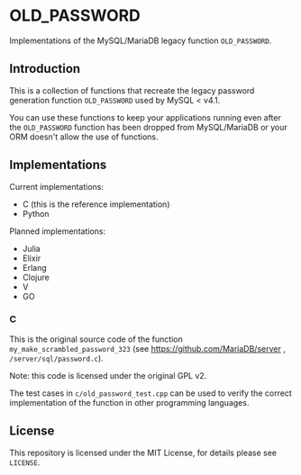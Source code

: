 # OLD_PASSWORD

Implementations of the MySQL/MariaDB legacy function `OLD_PASSWORD`.

## Introduction

This is a collection of functions that recreate the legacy password generation function `OLD_PASSWORD` used by MySQL < v4.1.

You can use these functions to keep your applications running even after the `OLD_PASSWORD` function has been dropped from MySQL/MariaDB or your ORM doesn't allow the use of functions.

## Implementations

Current implementations:

* C (this is the reference implementation)
* Python

Planned implementations:

* Julia
* Elixir
* Erlang
* Clojure
* V
* GO

### C

This is the original source code of the function `my_make_scrambled_password_323` (see <https://github.com/MariaDB/server> , `/server/sql/password.c`).

Note: this code is licensed under the original GPL v2.

The test cases in `c/old_password_test.cpp` can be used to verify the correct implementation of the function in other programming languages.

## License

This repository is licensed under the MIT License, for details please see `LICENSE`.
